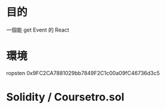 # 目的
  一個能 get Event 的 React

# 環境
  ropsten
  0x9FC2CA7881029bb7849F2C1c00a09fC46736d3c5

# Solidity / Coursetro.sol
